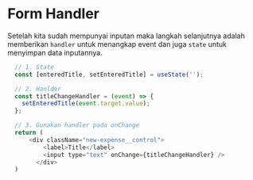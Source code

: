 # Form Handler

Setelah kita sudah mempunyai inputan maka langkah selanjutnya adalah memberikan `handler` untuk menangkap event dan juga `state` untuk menyimpan data inputannya.

```js
  // 1. State
  const [enteredTitle, setEnteredTitle] = useState('');

  // 2. Hanlder
  const titleChangeHandler = (event) => {
    setEnteredTitle(event.target.value);
  };

  // 3. Gunakan handler pada onChange
  return (
      <div className="new-expense__control">
          <label>Title</label>
          <input type="text" onChange={titleChangeHandler} />
        </div>
  )
```